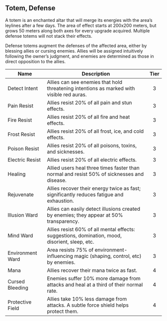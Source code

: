 ## Totem, Defense

A totem is an enchanted altar that will merge its energies with the area’s leylines after a few days. The area of effect starts at 200x200 meters, but grows 50 meters along both axes for every upgrade acquired. Multiple defense totems will not stack their effects.

Defense totems augment the defenses of the affected area, either by blessing allies or cursing enemies. Allies will be assigned intuitively following the owner’s judgment, and enemies are determined as those in direct opposition to the allies.

 **Name**         | **Description**                                                                                | **Tier** 
------------------|------------------------------------------------------------------------------------------------|:--------:
 Detect Intent    | Allies can see enemies that hold threatening intentions as marked with visible red auras.      | 3        
 Pain Resist      | Allies resist 20% of all pain and stun effects.                                                | 3        
 Fire Resist      | Allies resist 20% of all fire and heat effects.                                                | 3        
 Frost Resist     | Allies resist 20% of all frost, ice, and cold effects.                                         | 3        
 Poison Resist    | Allies resist 20% of all poisons, toxins, and sicknesses.                                      | 3        
 Electric Resist  | Allies resist 20% of all electric effects.                                                     | 3        
 Healing          | Allied users heal three times faster than normal and resist 50% of sicknesses and disease.     | 3        
 Rejuvenate       | Allies recover their energy twice as fast; significantly reduces fatigue and exhaustion.       | 3        
 Illusion Ward    | Allies can easily detect illusions created by enemies; they appear at 50% transparency.        | 3        
 Mind Ward        | Allies resist 60% of all mental effects: suggestions, domination, mood, disorient, sleep, etc. | 3        
 Environment Ward | Area resists 75% of environment-influencing magic (shaping, control, etc) by enemies.          | 3        
 Mana             | Allies recover their mana twice as fast.                                                       | 4        
 Cursed Bleeding  | Enemies suffer 10% more damage from attacks and heal at a third of their normal rate.          | 4        
 Protective Field | Allies take 10% less damage from attacks. A subtle force shield helps protect them.            | 4        
